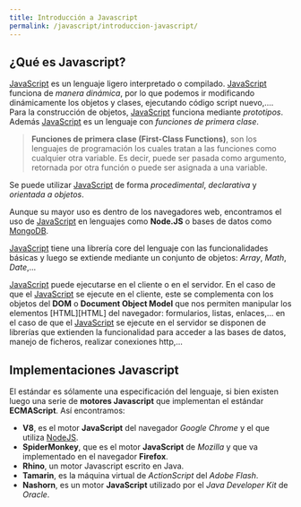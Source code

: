 ```yaml
---
title: Introducción a Javascript
permalink: /javascript/introduccion-javascript/
---
```


## ¿Qué es Javascript?
[JavaScript][JavaScript] es un lenguaje ligero interpretado o compilado. [JavaScript][JavaScript] funciona de *manera dinámica*, por lo que podemos ir modificando dinámicamente los objetos y clases, ejecutando código script nuevo,.... Para la construcción de objetos, [JavaScript][JavaScript] funciona mediante *prototipos*. Además [JavaScript][JavaScript] es un lenguaje con *funciones de primera clase*.

> **Funciones de primera clase (First-Class Functions)**, son los lenguajes de programación los cuales tratan a las funciones como cualquier otra variable. Es decir, puede ser pasada como argumento, retornada por otra función o puede ser asignada a una variable.

Se puede utilizar [JavaScript][JavaScript] de forma *procedimental*, *declarativa* y  *orientada a objetos*.

Aunque su mayor uso es dentro de los navegadores web, encontramos el uso de [JavaScript][JavaScript] en lenguajes como **Node.JS** o bases de datos como [MongoDB][MongoDB].

[JavaScript][JavaScript] tiene una librería core del lenguaje con las funcionalidades básicas y luego se extiende mediante un conjunto de objetos: *Array*, *Math*, *Date*,...


[JavaScript][JavaScript] puede ejecutarse en el cliente o en el servidor. En el caso de que el [JavaScript][JavaScript] se ejecute en el cliente, este se complementa con los objetos del **DOM** o **Document Object Model** que nos permiten manipular los elementos [HTML][HTML] del navegador: formularios, listas, enlaces,... en el caso de que el [JavaScript][JavaScript] se ejecute en el servidor se disponen de librerías que extienden la funcionalidad para acceder a las bases de datos, manejo de ficheros, realizar conexiones http,...



## Implementaciones Javascript
El estándar es sólamente una especificación del lenguaje, si bien existen luego una serie de **motores Javascript** que implementan el estándar **ECMAScript**. Así encontramos:

* **V8**, es el motor **JavaScript** del navegador *Google Chrome* y el que utiliza [NodeJS][NodeJS].
* **SpiderMonkey**, que es el motor **JavaScript** de *Mozilla* y que va implementado en el navegador **Firefox**.
* **Rhino**, un motor Javascript escrito en Java.
* **Tamarin**, es la máquina virtual de *ActionScript* del *Adobe Flash*.
* **Nashorn**, es un motor **JavaScript** utilizado por el *Java Developer Kit* de  *Oracle*.


[JavaScript]: {{site.url}}/javascript
[MongoDB]: {{site.url}}/mongodb
[ECMAScript]: https://www.ecma-international.org/memento/tc39.htm
[NodeJS]: {{site.url}}/nodejs
